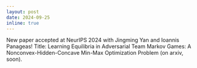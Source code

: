 ```yaml
---
layout: post
date: 2024-09-25
inline: true
---
```


New paper accepted at NeurIPS 2024 with Jingming Yan and Ioannis Panageas! Title: Learning Equilibria in Adversarial Team Markov Games: A
Nonconvex-Hidden-Concave Min-Max Optimization Problem (on arxiv, soon).
